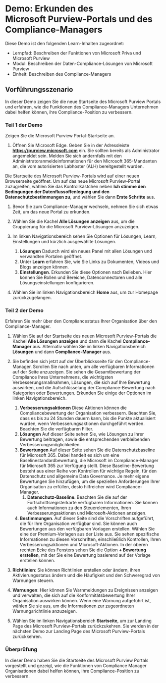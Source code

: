 <!---
---
Demo: Titel: 'Erkunden des Microsoft Purview Portals & Compliance Manager' Lernpfad/Modul/Einheit: 'Beschreiben der Fähigkeiten von Microsoft Priva und Microsoft Purview'; Modul 2: Beschreiben der Daten-Compliance-Lösungen von Microsoft Purview; Einheit 4: Beschreiben des Compliance-Managers'
---
--->

# Demo: Erkunden des Microsoft Purview-Portals und des Compliance-Managers

Diese Demo ist den folgenden Learn-Inhalten zugeordnet:

- Lernpfad: Beschreiben der Funktionen von Microsoft Priva und Microsoft Purview
- Modul: Beschreiben der Daten-Compliance-Lösungen von Microsoft Purview
- Einheit: Beschreiben des Compliance-Managers

## Vorführungsszenario

In dieser Demo zeigen Sie die neue Startseite des Microsoft Purview Portals und erfahren, wie die Funktionen des Compliance-Managers Unternehmen dabei helfen können, ihre Compliance-Position zu verbessern.

### Teil 1 der Demo

Zeigen Sie die Microsoft Purview Portal-Startseite an.

1. Öffnen Sie Microsoft Edge. Geben Sie in der Adressleiste **https://purview.microsoft.com** ein. Sie sollten bereits als Administrator angemeldet sein. Melden Sie sich andernfalls mit den Administratoranmeldeinformationen für den Microsoft 365-Mandanten an, die vom autorisierten Labhoster (ALH) bereitgestellt wurden.

Die Startseite des Microsoft Purview-Portals wird auf einer neuen Browserseite geöffnet.  Um auf das neue Microsoft Purview-Portal zuzugreifen, wählen Sie das Kontrollkästchen neben **Ich stimme den Bedingungen der Datenflussoffenlegung und den Datenschutzbestimmungen zu**, und wählen Sie dann **Erste Schritte** aus.  

1. Bevor Sie zum Compliance-Manager wechseln, nehmen Sie sich etwas Zeit, um das neue Portal zu erkunden.

1. Wählen Sie die Kachel **Alle Lösungen anzeigen** aus, um die Gruppierung für die Microsoft Purview-Lösungen anzuzeigen.

1. Im linken Navigationsbereich sehen Sie Optionen für Lösungen, Learn, Einstellungen und kürzlich ausgewählte Lösungen.
    1. **Lösungen** Dadurch wird ein neues Panel mit allen Lösungen und verwandten Portalen geöffnet.
    1. Unter **Learn** erfahren Sie, wie Sie Links zu Dokumenten, Videos und Blogs anzeigen können.
    1. **Einstellungen**. Erkunden Sie diese Optionen nach Belieben. Hier können Sie Rollen und Bereiche, Datenconnectoren und alle Lösungseinstellungen konfigurieren.

1. Wählen Sie im linken Navigationsbereich **Home** aus, um zur Homepage zurückzugelangen.

### Teil 2 der Demo

Erfahren Sie mehr über den Compliancestatus Ihrer Organisation über den Compliance-Manager.

1. Wählen Sie auf der Startseite des neuen Microsoft Purview-Portals die Kachel **Alle Lösungen anzeigen** und dann die Kachel **Compliance-Manager** aus. Alternativ wählen Sie im linken Navigationsbereich **Lösungen** und dann **Compliance-Manager** aus.

1. Sie befinden sich jetzt auf der Überblicksseite für den Compliance-Manager. Scrollen Sie nach unten, um alle verfügbaren Informationen auf der Seite anzuzeigen.  Sie sehen die Gesamtbewertung der Compliance Ihres Unternehmens, die wichtigsten Verbesserungsmaßnahmen, Lösungen, die sich auf Ihre Bewertung auswirken, und die Aufschlüsselung der Compliance-Bewertung nach Kategorien oder Bewertungen. Erkunden Sie einige der Optionen im linken Navigationsbereich.
    1. **Verbesserungsaktionen**  Diese Aktionen können die Compliancebewertung der Organisation verbessern. Beachten Sie, dass es bis zu 24 Stunden dauern kann, bis die Punkte aktualisiert wurden, wenn Verbesserungsaktionen durchgeführt werden.  Beachten Sie die verfügbaren Filter.
    1. **Lösungen** Auf dieser Seite sehen Sie, wie Lösungen zu Ihrer Bewertung beitragen, sowie die entsprechenden verbleibenden Verbesserungsmöglichkeiten.
    1. **Bewertungen** Auf dieser Seite sehen Sie die Datenschutzbaseline für Microsoft 365.  Dabei handelt es sich um eine Baselinestandardbewertung, die Microsoft im Compliance-Manager für Microsoft 365 zur Verfügung stellt.  Diese Baseline-Bewertung besteht aus einer Reihe von Kontrollen für wichtige Regeln, für den Datenschutz und allgemeine Data Governance. Je mehr eigene Bewertungen Sie hinzufügen, um die speziellen Anforderungen Ihrer Organisation zu erfüllen, desto hilfreicher wird Compliance-Manager.
        1. **Datenschutz-Baseline**.  Beachten Sie die auf der Fortschrittsregisterkarte verfügbaren Informationen. Sie können auch Informationen zu den Steuerelementen, Ihren Verbesserungsaktionen und Microsoft-Aktionen anzeigen.  
    1. **Bestimmungen**.  Auf dieser Seite sind die Vorschriften aufgeführt, die für Ihre Organisation verfügbar sind. Sie können auch Bewertungen aus den verfügbaren Vorlagen erstellen.  Wählen Sie eine der Premium-Vorlagen aus der Liste aus.  Sie sehen spezifische Informationen zu diesen Vorschriften, einschließlich Kontrollen, Ihren Verbesserungsaktionen und Microsoft-Aktionen.  In der oberen rechten Ecke des Fensters sehen Sie die Option **+ Bewertung erstellen**, mit der Sie eine Bewertung basierend auf der Vorlage erstellen können.
1. **Richtlinien**: Sie können Richtlinien erstellen oder ändern, ihren Aktivierungsstatus ändern und die Häufigkeit und den Schweregrad von Warnungen steuern. 
1. **Warnungen**: Hier können Sie Warnmeldungen zu Ereignissen anzeigen und verwalten, die sich auf die Konformitätsbewertung Ihrer Organisation auswirken können.  Wenn eine Warnung aufgeführt ist, wählen Sie sie aus, um die Informationen zur zugeordneten Warnungsrichtlinie anzuzeigen.

1. Wählen Sie im linken Navigationsbereich **Startseite**, um zur Landing Page des Microsoft Purview-Portals zurückzukehren. Sie werden in der nächsten Demo zur Landing Page des Microsoft Purview-Portals zurückkehren.

### Überprüfung

In dieser Demo haben Sie die Startseite des Microsoft Purview Portals vorgestellt und gezeigt, wie die Funktionen von Compliance Manager Organisationen dabei helfen können, ihre Compliance-Position zu verbessern.
